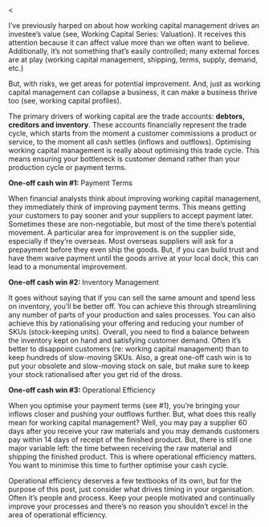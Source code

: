 <<p>I&#8217;ve previously harped on about how working capital management drives an investee&#8217;s value (see, Working Capital Series: Valuation). It receives this attention because it can affect value more than we often want to believe. Additionally, it&#8217;s not something that&#8217;s easily controlled; many external forces are at play (working capital management, shipping, terms, supply, demand, etc.)</p><p>But, with risks, we get areas for potential improvement. And, just as working capital management can collapse a business, it can make a business thrive too (see, working capital profiles).</p><p>The primary drivers of working capital are the trade accounts: <strong>debtors, creditors and inventory</strong>. These accounts financially represent the trade cycle, which starts from the moment a customer commissions a product or service, to the moment all cash settles (inflows and outflows). Optimising working capital management is really about optimising this trade cycle. This means ensuring your bottleneck is customer demand rather than your production cycle or payment terms.</p><p><strong>One-off cash win #1: </strong>Payment Terms</p><p>When financial analysts think about improving working capital management, they immediately think of improving payment terms. This means getting your customers to pay sooner and your suppliers to accept payment later. Sometimes these are non-negotiable, but most of the time there&#8217;s potential movement. A particular area for improvement is on the supplier side, especially if they&#8217;re overseas. Most overseas suppliers will ask for a prepayment before they even ship the goods. But, if you can build trust and have them waive payment until the goods arrive at your local dock, this can lead to a monumental improvement.</p><p><strong>One-off cash win #2: </strong>Inventory Management</p><p>It goes without saying that if you can sell the same amount and spend less on inventory, you&#8217;ll be better off. You can achieve this through streamlining any number of parts of your production and sales processes. You can also achieve this by rationalising your offering and reducing your number of SKUs (stock-keeping units). Overall, you need to find a balance between the inventory kept on hand and satisfying customer demand. Often it&#8217;s better to disappoint customers (re: working capital management) than to keep hundreds of slow-moving SKUs. Also, a great one-off cash win is to put your obsolete and slow-moving stock on sale, but make sure to keep your stock rationalised after you get rid of the dross.</p><p><strong>One-off cash win #3: </strong>Operational Efficiency</p><p>When you optimise your payment terms (see #1), you&#8217;re bringing your inflows closer and pushing your outflows further. But, what does this really mean for working capital management? Well, you may pay a supplier 60 days after you receive your raw materials and you may demands customers pay within 14 days of receipt of the finished product. But, there is still one major variable left: the time between receiving the raw material and shipping the finished product. This is where operational efficiency matters. You want to minimise this time to further optimise your cash cycle.</p><p>Operational efficiency deserves a few textbooks of its own, but for the purpose of this post, just consider what drives timing in your organisation. Often it&#8217;s people and process. Keep your people motivated and continually improve your processes and there&#8217;s no reason you shouldn&#8217;t excel in the area of operational efficiency.</p>

